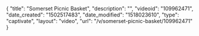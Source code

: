 {
    "title": "Somerset Picnic Basket",
    "description": "",
    "videoid": "109962471",
    "date_created": "1502517483",
    "date_modified": "1518023610",
    "type": "captivate",
    "layout": "video",
    "url": "\/v\/somerset-picnic-basket\/109962471"
}